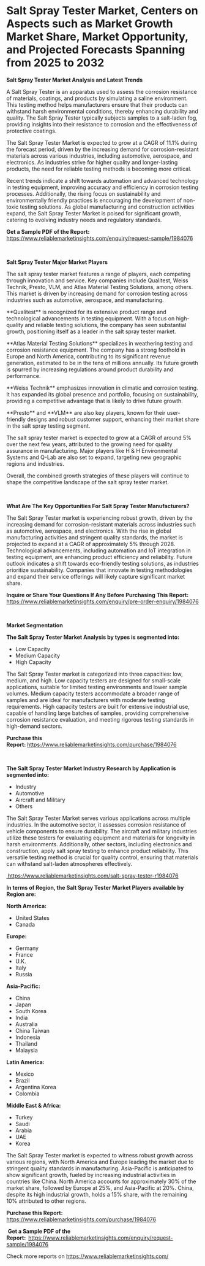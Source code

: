 <p><h1>Salt Spray Tester Market, Centers on Aspects such as Market Growth Market Share, Market Opportunity, and Projected Forecasts Spanning from 2025 to 2032</h1></p><p><strong>Salt Spray Tester Market Analysis and Latest Trends</strong></p>
<p><p>A Salt Spray Tester is an apparatus used to assess the corrosion resistance of materials, coatings, and products by simulating a saline environment. This testing method helps manufacturers ensure that their products can withstand harsh environmental conditions, thereby enhancing durability and quality. The Salt Spray Tester typically subjects samples to a salt-laden fog, providing insights into their resistance to corrosion and the effectiveness of protective coatings.</p><p>The Salt Spray Tester Market is expected to grow at a CAGR of 11.1% during the forecast period, driven by the increasing demand for corrosion-resistant materials across various industries, including automotive, aerospace, and electronics. As industries strive for higher quality and longer-lasting products, the need for reliable testing methods is becoming more critical. </p><p>Recent trends indicate a shift towards automation and advanced technology in testing equipment, improving accuracy and efficiency in corrosion testing processes. Additionally, the rising focus on sustainability and environmentally friendly practices is encouraging the development of non-toxic testing solutions. As global manufacturing and construction activities expand, the Salt Spray Tester Market is poised for significant growth, catering to evolving industry needs and regulatory standards.</p></p>
<p><strong>Get a Sample PDF of the Report:&nbsp;</strong> <a href="https://www.reliablemarketinsights.com/enquiry/request-sample/1984076?utm_campaign=1937&utm_medium=2&utm_source=Github&utm_content=ia&utm_term=17022025&utm_id=salt-spray-tester">https://www.reliablemarketinsights.com/enquiry/request-sample/1984076</a></p>
<p>&nbsp;</p>
<p><strong>Salt Spray Tester Major Market Players</strong></p>
<p><p>The salt spray tester market features a range of players, each competing through innovation and service. Key companies include Qualitest, Weiss Technik, Presto, VLM, and Atlas Material Testing Solutions, among others. This market is driven by increasing demand for corrosion testing across industries such as automotive, aerospace, and manufacturing.</p><p>**Qualitest** is recognized for its extensive product range and technological advancements in testing equipment. With a focus on high-quality and reliable testing solutions, the company has seen substantial growth, positioning itself as a leader in the salt spray tester market.</p><p>**Atlas Material Testing Solutions** specializes in weathering testing and corrosion resistance equipment. The company has a strong foothold in Europe and North America, contributing to its significant revenue generation, estimated to be in the tens of millions annually. Its future growth is spurred by increasing regulations around product durability and performance.</p><p>**Weiss Technik** emphasizes innovation in climatic and corrosion testing. It has expanded its global presence and portfolio, focusing on sustainability, providing a competitive advantage that is likely to drive future growth.</p><p>**Presto** and **VLM** are also key players, known for their user-friendly designs and robust customer support, enhancing their market share in the salt spray testing segment. </p><p>The salt spray tester market is expected to grow at a CAGR of around 5% over the next few years, attributed to the growing need for quality assurance in manufacturing. Major players like H & H Environmental Systems and Q-Lab are also set to expand, targeting new geographic regions and industries. </p><p>Overall, the combined growth strategies of these players will continue to shape the competitive landscape of the salt spray tester market.</p></p>
<p>&nbsp;</p>
<p><strong>What Are The Key Opportunities For Salt Spray Tester Manufacturers?</strong></p>
<p><p>The Salt Spray Tester market is experiencing robust growth, driven by the increasing demand for corrosion-resistant materials across industries such as automotive, aerospace, and electronics. With the rise in global manufacturing activities and stringent quality standards, the market is projected to expand at a CAGR of approximately 5% through 2028. Technological advancements, including automation and IoT integration in testing equipment, are enhancing product efficiency and reliability. Future outlook indicates a shift towards eco-friendly testing solutions, as industries prioritize sustainability. Companies that innovate in testing methodologies and expand their service offerings will likely capture significant market share.</p></p>
<p><strong>Inquire or Share Your Questions If Any Before Purchasing This Report:</strong> <a href="https://www.reliablemarketinsights.com/enquiry/pre-order-enquiry/1984076?utm_campaign=1937&utm_medium=2&utm_source=Github&utm_content=ia&utm_term=17022025&utm_id=salt-spray-tester">https://www.reliablemarketinsights.com/enquiry/pre-order-enquiry/1984076</a></p>
<p>&nbsp;</p>
<p><strong>Market Segmentation</strong></p>
<p><strong>The Salt Spray Tester Market Analysis by types is segmented into:</strong></p>
<p><ul><li>Low Capacity</li><li>Medium Capacity</li><li>High Capacity</li></ul></p>
<p><p>The Salt Spray Tester market is categorized into three capacities: low, medium, and high. Low capacity testers are designed for small-scale applications, suitable for limited testing environments and lower sample volumes. Medium capacity testers accommodate a broader range of samples and are ideal for manufacturers with moderate testing requirements. High capacity testers are built for extensive industrial use, capable of handling large batches of samples, providing comprehensive corrosion resistance evaluation, and meeting rigorous testing standards in high-demand sectors.</p></p>
<p><strong>Purchase this Report:&nbsp;</strong><a href="https://www.reliablemarketinsights.com/purchase/1984076?utm_campaign=1937&utm_medium=2&utm_source=Github&utm_content=ia&utm_term=17022025&utm_id=salt-spray-tester">https://www.reliablemarketinsights.com/purchase/1984076</a></p>
<p>&nbsp;</p>
<p><strong>The Salt Spray Tester Market Industry Research by Application is segmented into:</strong></p>
<p><ul><li>Industry</li><li>Automotive</li><li>Aircraft and Military</li><li>Others</li></ul></p>
<p><p>The Salt Spray Tester Market serves various applications across multiple industries. In the automotive sector, it assesses corrosion resistance of vehicle components to ensure durability. The aircraft and military industries utilize these testers for evaluating equipment and materials for longevity in harsh environments. Additionally, other sectors, including electronics and construction, apply salt spray testing to enhance product reliability. This versatile testing method is crucial for quality control, ensuring that materials can withstand salt-laden atmospheres effectively.</p></p>
<p><a href="https://www.reliablemarketinsights.com/salt-spray-tester-r1984076?utm_campaign=1937&utm_medium=2&utm_source=Github&utm_content=ia&utm_term=17022025&utm_id=salt-spray-tester">&nbsp;https://www.reliablemarketinsights.com/salt-spray-tester-r1984076</a></p>
<p><strong>In terms of Region, the Salt Spray Tester Market Players available by Region are:</strong></p>
<p>
    <p> <strong> North America: </strong>
        <ul>
            <li>United States</li>
            <li>Canada</li>
        </ul>
        </p> 
    <p> <strong> Europe: </strong>
        <ul>
            <li>Germany</li>
            <li>France</li>
            <li>U.K.</li>
            <li>Italy</li>
            <li>Russia</li>
        </ul>
        </p> 
    <p> <strong> Asia-Pacific: </strong>
        <ul>
            <li>China</li>
            <li>Japan</li>
            <li>South Korea</li>
            <li>India</li>
            <li>Australia</li>
            <li>China Taiwan</li>
            <li>Indonesia</li>
            <li>Thailand</li>
            <li>Malaysia</li>
        </ul>
        </p> 
    <p> <strong> Latin America: </strong>
        <ul>
            <li>Mexico</li>
            <li>Brazil</li>
            <li>Argentina Korea</li>
            <li>Colombia</li>
        </ul>
        </p> 
    <p> <strong> Middle East & Africa: </strong>
        <ul>
            <li>Turkey</li>
            <li>Saudi</li>
            <li>Arabia</li>
            <li>UAE</li>
            <li>Korea</li>
        </ul>
    </p>
    </p>
<p><p>The Salt Spray Tester market is expected to witness robust growth across various regions, with North America and Europe leading the market due to stringent quality standards in manufacturing. Asia-Pacific is anticipated to show significant growth, fueled by increasing industrial activities in countries like China. North America accounts for approximately 30% of the market share, followed by Europe at 25%, and Asia-Pacific at 20%. China, despite its high industrial growth, holds a 15% share, with the remaining 10% attributed to other regions.</p></p>
<p><strong>Purchase this Report: </strong><a href="https://www.reliablemarketinsights.com/purchase/1984076?utm_campaign=1937&utm_medium=2&utm_source=Github&utm_content=ia&utm_term=17022025&utm_id=salt-spray-tester">https://www.reliablemarketinsights.com/purchase/1984076</a></p>
<p>&nbsp;<strong>Get a Sample PDF of the Report:&nbsp;&nbsp;</strong><a href="https://www.reliablemarketinsights.com/enquiry/request-sample/1984076?utm_campaign=1937&utm_medium=2&utm_source=Github&utm_content=ia&utm_term=17022025&utm_id=salt-spray-tester">https://www.reliablemarketinsights.com/enquiry/request-sample/1984076</a></p>
<p><strong></strong></p>
<p>Check more reports on <a href="https://www.reliablemarketinsights.com/?utm_campaign=1937&utm_medium=2&utm_source=Github&utm_content=ia&utm_term=17022025&utm_id=salt-spray-tester">https://www.reliablemarketinsights.com/</a></p>
